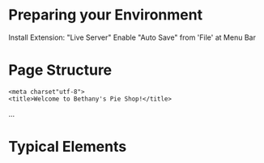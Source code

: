 # Preparing your Environment

Install Extension: "Live Server"
Enable "Auto Save" from 'File' at Menu Bar

# Page Structure

<!DOCTYPE html>

<html lang="en">
<head>

    <meta charset"utf-8">
    <title>Welcome to Bethany's Pie Shop!</title>

</head>
<body>
    ...
</body>
</html>

# Typical <head> Elements

<title>, <meta>, <link>, <sytle>, <script>

# Page Skeleton

# Navigation
